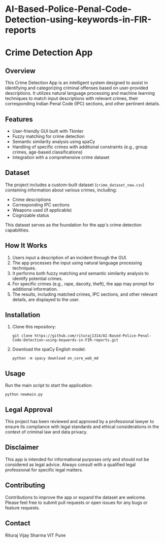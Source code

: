 # AI-Based-Police-Penal-Code-Detection-using-keywords-in-FIR-reports

# Crime Detection App

## Overview
This Crime Detection App is an intelligent system designed to assist in identifying and categorizing criminal offenses based on user-provided descriptions. It utilizes natural language processing and machine learning techniques to match input descriptions with relevant crimes, their corresponding Indian Penal Code (IPC) sections, and other pertinent details.

## Features
- User-friendly GUI built with Tkinter
- Fuzzy matching for crime detection
- Semantic similarity analysis using spaCy
- Handling of specific crimes with additional constraints (e.g., group crimes, age-based classifications)
- Integration with a comprehensive crime dataset

## Dataset
The project includes a custom-built dataset (`crime_dataset_new.csv`) containing information about various crimes, including:
- Crime descriptions
- Corresponding IPC sections
- Weapons used (if applicable)
- Cognizable status

This dataset serves as the foundation for the app's crime detection capabilities.

## How It Works
1. Users input a description of an incident through the GUI.
2. The app processes the input using natural language processing techniques.
3. It performs both fuzzy matching and semantic similarity analysis to identify potential crimes.
4. For specific crimes (e.g., rape, dacoity, theft), the app may prompt for additional information.
5. The results, including matched crimes, IPC sections, and other relevant details, are displayed to the user.

## Installation
1. Clone this repository:
   ```
   git clone https://github.com/rituraj1314/AI-Based-Police-Penal-Code-Detection-using-keywords-in-FIR-reports.git
   ```
2. Download the spaCy English model:
   ```
   python -m spacy download en_core_web_md
   ```

## Usage
Run the main script to start the application:
```
python newmain.py
```

## Legal Approval
This project has been reviewed and approved by a professional lawyer to ensure its compliance with legal standards and ethical considerations in the context of criminal law and data privacy.

## Disclaimer
This app is intended for informational purposes only and should not be considered as legal advice. Always consult with a qualified legal professional for specific legal matters.

## Contributing
Contributions to improve the app or expand the dataset are welcome. Please feel free to submit pull requests or open issues for any bugs or feature requests.


## Contact
Rituraj Vijay Sharma
VIT Pune
